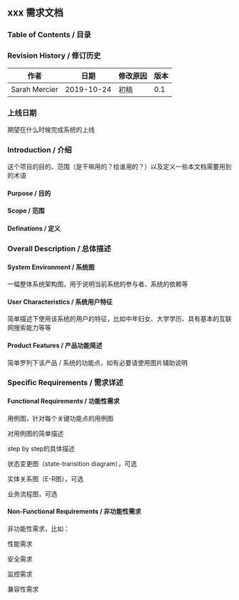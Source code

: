 ## xxx 需求文档

### Table of Contents / 目录

### Revision History / 修订历史

| 作者 | 日期 | 修改原因 | 版本 |
| --- | --- | --- | --- |
| Sarah Mercier | 2019-10-24 | 初稿 | 0.1 |

### 上线日期

期望在什么时候完成系统的上线

### Introduction / 介绍

这个项目的目的、范围（是干嘛用的？给谁用的？）以及定义一些本文档需要用到的术语

#### Purpose / 目的

#### Scope / 范围

#### Definations / 定义

### Overall Description / 总体描述

#### System Environment / 系统图

一幅整体系统架构图，用于说明当前系统的参与者、系统的依赖等

#### User Characteristics / 系统用户特征

简单描述下使用该系统的用户的特征，比如中年妇女、大学学历、具有基本的互联网搜索能力等等

#### Product Features / 产品功能简述

简单罗列下该产品 / 系统的功能点，如有必要请使用图片辅助说明

### Specific Requirements / 需求详述

#### Functional Requirements / 功能性需求

用例图，针对每个关键功能点的用例图

对用例图的简单描述

step by step的具体描述

状态变更图（state-transition diagram），可选

实体关系图（E-R图），可选

业务流程图，可选

#### Non-Functional Requirements / 非功能性需求

非功能性需求，比如：

性能需求

安全需求

监控需求

兼容性需求
